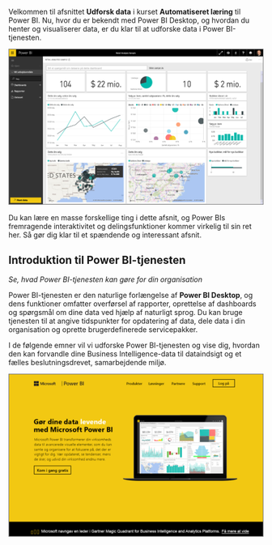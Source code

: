 Velkommen til afsnittet **Udforsk data** i kurset **Automatiseret læring** til Power BI. Nu, hvor du er bekendt med Power BI Desktop, og hvordan du henter og visualiserer data, er du klar til at udforske data i Power BI-tjenesten.

![](media/4-0-intro-power-bi-service/4-0_2.png)

Du kan lære en masse forskellige ting i dette afsnit, og Power BIs fremragende interaktivitet og delingsfunktioner kommer virkelig til sin ret her. Så gør dig klar til et spændende og interessant afsnit.

## <a name="introduction-to-the-power-bi-service"></a>Introduktion til Power BI-tjenesten
*Se, hvad Power BI-tjenesten kan gøre for din organisation*

Power BI-tjenesten er den naturlige forlængelse af **Power BI Desktop**, og dens funktioner omfatter overførsel af rapporter, oprettelse af dashboards og spørgsmål om dine data ved hjælp af naturligt sprog. Du kan bruge tjenesten til at angive tidspunkter for opdatering af data, dele data i din organisation og oprette brugerdefinerede servicepakker.

I de følgende emner vil vi udforske Power BI-tjenesten og vise dig, hvordan den kan forvandle dine Business Intelligence-data til dataindsigt og et fælles beslutningsdrevet, samarbejdende miljø.

![](media/4-0-intro-power-bi-service/4-0_1.png)

